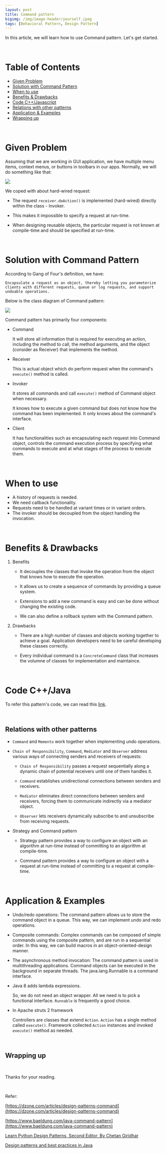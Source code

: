 ```yaml
---
layout: post
title: Command pattern
bigimg: /img/image-header/yourself.jpeg
tags: [Behavioral Pattern, Design Pattern]
---
```


 In this article, we will learn how to use Command pattern. Let's get started.


<br>

# Table of Contents
- [Given Problem](#given-problem)
- [Solution with Command Pattern](#solution-with-command-pattern)
- [When to use](#when-to-use)
- [Benefits & Drawbacks](#benefits-&drawbacks)
- [Code C++/Javascript](#code-C++/Javascript)
- [Relations with other patterns](#relations-with-other-patterns)
- [Application & Examples](#application-&-examples)
- [Wrapping up](#wrapping-up)

<br>

# Given Problem

Assuming that we are working in GUI application, we have multiple menu items, context menus, or buttons in toolbars in our apps. Normally, we will do something like that:

![](../img/design-pattern/command-pattner/original-problem-command-pattern.png)

We coped with about hard-wired request:
- The request ```receiver.doAction()``` is implemented (hard-wired) directly within the class - Invoker.

- This makes it impossible to specify a request at run-time.

- When designing reusable objects, the particular request is not known at compile-time and should be specified at run-time.

<br>

# Solution with Command Pattern

According to Gang of Four's definition, we have:

```
Encapsulate a request as an object, thereby letting you parameterize clients with different requests, queue or log requests, and support undoable operations.

```

Below is the class diagram of Command pattern:

![](../img/design-pattern/command-pattner/command-pattern.png)

Command pattern has primarily four components:
- Command

    It will store all information that is required for executing an action, including the method to call, the method arguments, and the object (consider as Receiver) that implements the method.

- Receiver

    This is actual object which do perform request when the command's ```execute()``` method is called.

- Invoker

    It stores all commands and call ```execute()``` method of Command object when necessary.

    It knows how to execute a given command but does not know how the command has been implemented. It only knows about the command's interface.

- Client

    It has functionalities such as encapsulating each request into Command object, controls the command execution process by specifying what commands to execute and at what stages of the process to execute them.

<br>

# When to use
- A history of requests is needed.
- We need callback functionality.
- Requests need to be handled at variant times or in variant orders.
- The invoker should be decoupled from the object handling the invocation.

<br>

# Benefits & Drawbacks
1. Benefits

    - It decouples the classes that invoke the operation from the object that knows how to execute the operation.

    - It allows us to create a sequence of commands by providing a queue system.

    - Extensions to add a new command is easy and can be done without changing the existing code.

    - We can also define a rollback system with the Command pattern.


2. Drawbacks

    - There are a high number of classes and objects working together to achieve a goal. Application developers need to be careful developing these classes correctly.

    - Every individual command is a ```ConcreteCommand``` class that increases the volumne of classes for implementation and maintaince.

<br>

# Code C++/Java

To refer this pattern's code, we can read this [link](https://github.com/gamethapcam/Design-Pattern/tree/master/Behavioral-Pattern/command-pattern/src/Java).


<br>

## Relations with other patterns
- ```Command``` and ```Memento``` work together when implementing undo operations.

- ```Chain of Responsibility```, ```Command```, ```Mediator``` and ```Observer``` address various ways of connecting senders and receivers of requests:

    - ```Chain of Responsibility``` passes a request sequentially along a dynamic chain of potential receivers until one of them handles it.

    - ```Command``` establishes unidirectional connections between senders and receivers.

    - ```Mediator``` eliminates direct connections between senders and receivers, forcing them to communicate indirectly via a mediator object.

    - ```Observer``` lets receivers dynamically subscribe to and unsubscribe from receiving requests.

- Strategy and Command pattern

    - Strategy pattern provides a way to configure an object with an algorithm at run-time instead of committing to an algorithm at compile-time.

    - Command pattern provides a way to configure an object with a request at run-time instead of committing to a request at compile-time.

<br>

# Application & Examples
- Undo/redo operations: The command pattern allows us to store the command object in a queue. This way, we can implement undo and redo operations.

- Composite commands: Complex commands can be composed of simple commands using the composite pattern, and are run in a sequential order. In this way, we can build macros in an object-oriented-design manner.

- The asynchronous method invocation: The command pattern is used in multithreading applications. Command objects can be executed in the background in separate threads. The java.lang.Runnable is a command interface.

- Java 8 adds lambda expressions.

    So, we do not need an object wrapper. All we need is to pick a functional interface. ```Runnable``` is frequently a good choice.

- In Apache struts 2 framework

    Controllers are classes that extend ```Action```. ```Action``` has a single method called ```execute()```. Framework collected ```Action``` instances and invoked ```execute()``` method as needed.

<br>

## Wrapping up




<br>

Thanks for your reading.

<br>

Refer:

[https://dzone.com/articles/design-patterns-command](https://dzone.com/articles/design-patterns-command)

[https://www.baeldung.com/java-command-pattern](https://www.baeldung.com/java-command-pattern)

[Learn Python Design Patterns, Second Editor, By Chetan Giridhar](http://file.allitebooks.com/20160913/Learning%20Python%20Design%20Patterns,%202nd%20Edition.pdf)

[Design patterns and best practices in Java]()